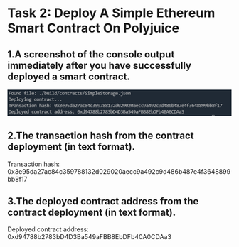 # Task 2: Deploy A Simple Ethereum Smart Contract On Polyjuice

## 1.A screenshot of the console output immediately after you have successfully deployed a smart contract.

![1.png](./1.png)

## 2.The transaction hash from the contract deployment (in text format).

Transaction hash: 0x3e95da27ac84c359788132d029020aecc9a492c9d486b487e4f3648899bb8f17

## 3.The deployed contract address from the contract deployment (in text format).

Deployed contract address: 0xd94788b2783bD4D3Ba549aFBB8EbDFb40A0CDAa3
